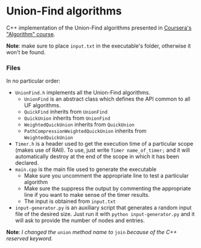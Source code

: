 # Union-Find algorithms
C++ implementation of the Union-Find algorithms presented in [Coursera's "Algorithm" course](https://www.coursera.org/learn/algorithms-part1/).

**Note**: make sure to place `input.txt` in the executable's folder, otherwise it won't be found.

### Files
In no particular order:
* `UnionFind.h` implements all the Union-Find algorithms.
    * `UnionFind` is an abstract class which defines the API common to all UF algorithms.
    * `QuickFind` inherits from `UnionFind`
    * `QuickUnion` inherits from `UnionFind`
    * `WeightedQuickUnion` inherits from `QuickUnion`
    * `PathCompressionWeightedQuickUnion` inherits from `WeightedQuickUnion`
* `Timer.h` is a header used to get the execution time of a particular scope (makes use of RAII). To use, just write `Timer name_of_timer;` and it will automatically destroy at the end of the scope in which it has been declared.
* `main.cpp` is the main file used to generate the executable
    * Make sure you uncomment the appropriate line to test a particular algorithm
    * Make sure the suppress the output by commenting the appropriate line if you want to make sense of the timer results.
    * The input is obtained from `input.txt`
* `input-generator.py` is an auxiliary script that generates a random input file of the desired size. Just run it with `python input-generator.py` and it will ask to provide the number of nodes and entries.

**Note**: *I changed the* `union` *method name to* `join` *because of the C++ reserved keyword.*
